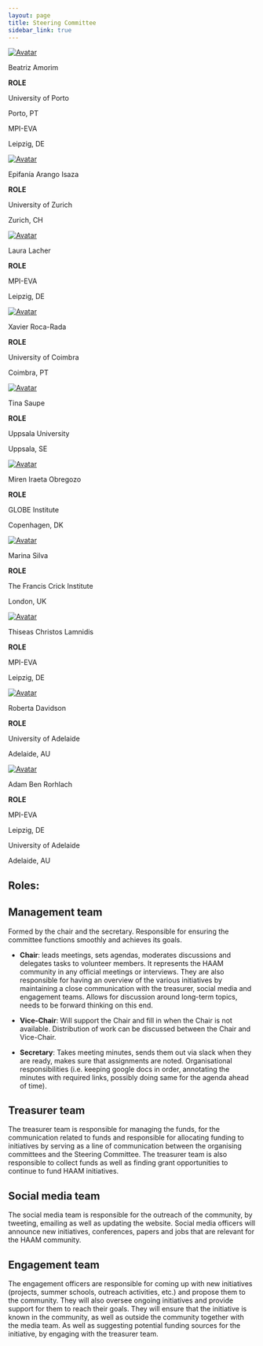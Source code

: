 ```yaml
---
layout: page
title: Steering Committee
sidebar_link: true
---
```


<!-- Admin Roles -->

<!-- 
DEV NOTES:
div class "avatar" blocks define the number of profiles in each row. 
They contain div class "member" blocks that have the picture of each member followed by their info.
-->
<div class="avatar">

<div class ="member">
<div class="square"><a href="https://www.researchgate.net/profile/Beatriz-Amorim-3/research" target="_blank"><img src="{{ "/assets/media/profile_pictures/Beatriz_Amorim.jpg" | relative_url }}" alt="Avatar" /></a></div>
<p>Beatriz Amorim</p>
<p><b>ROLE</b></p>
<p>University of Porto</p>
<p>Porto, PT</p>
<p>MPI-EVA</p>
<p>Leipzig, DE</p>
<!-- <p><b><a href="mailto:president@isbarch.org">Contact</a></b></p> -->
</div>

<div class ="member">
<div class="square"><a href="" target="_blank"><img src="{{ "/assets/media/profile_pictures/Epifania_Arango_Isaza.jpg" | relative_url }}" alt="Avatar" /></a></div>
<p>Epifanía Arango Isaza</p>
<p><b>ROLE</b></p>
<p>University of Zurich</p>
<p>Zurich, CH</p>
<!-- <p><b><a href="mailto:vicepresident@isbarch.org">Contact</a></b></p> -->
</div>

</div>
<div class="avatar">

<div class ="member">
<div class="square"><a href="https://www.eva.mpg.de/de/archaeogenetics/staff/laura-lacher/" target="_blank"><img src="{{ "/assets/media/profile_pictures/Laura_Lacher.jpg" | relative_url }}" alt="Avatar" /></a></div>
<p>Laura Lacher</p>
<p><b>ROLE</b></p>
<p>MPI-EVA</p>
<p>Leipzig, DE</p>
<!-- <p><b><a href="mailto:secretary@isbarch.org">Contact</a></b></p> -->
</div>

<div class ="member">
<div class="square"><a href="https://www.researchgate.net/profile/Xavier-Roca-Rada" target="_blank"><img src="{{ "/assets/media/profile_pictures/Xavier_Roca_Rada.jpg" | relative_url }}" alt="Avatar" /></a></div>
<p>Xavier Roca-Rada</p>
<p><b>ROLE</b></p>
<p>University of Coimbra</p>
<p>Coimbra, PT</p>
<!-- <p><b><a href="mailto:programming@isbarch.org">Contact</a></b></p> -->
</div>

</div>
<div class="avatar">

<div class ="member">
<div class="square"><a href="https://www.katalog.uu.se/empinfo/?id=N23-275" target="_blank"><img src="{{ "/assets/media/profile_pictures/ACCOUNT_Anonymous.png" | relative_url }}" alt="Avatar" /></a></div>
<p>Tina Saupe</p>
<p><b>ROLE</b></p>
<p>Uppsala University</p>
<p>Uppsala, SE</p>
<!-- <p><b><a href="mailto:media@isbarch.org">Contact</a></b></p> -->
</div>

<div class ="member">
<div class="square"><a href="https://globe.ku.dk/staff-list/?pure=en/persons/558828" target="_blank"><img src="{{ "/assets/media/profile_pictures/Miren_Iraeta_Orbegozo.jpg" | relative_url }}" alt="Avatar" /></a></div>
<p>Miren Iraeta Obregozo</p>
<p><b>ROLE</b></p>
<p>GLOBE Institute</p>
<p>Copenhagen, DK</p>
</div>

</div>
<div class="avatar">

<div class ="member">
<div class="square"><a href="https://www.researchgate.net/profile/Marina-Silva-9" target="_blank"><img src="{{ "/assets/media/profile_pictures/Marina_Silva.jpg" | relative_url }}" alt="Avatar" /></a></div>
<p>Marina Silva</p>
<p><b>ROLE</b></p>
<p>The Francis Crick Institute</p>
<p>London, UK</p>
<!-- <p><b><a href="mailto:treasurer@isbarch.org">Contact</a></b></p> -->
</div>

<div class ="member">
<div class="square"><a href="https://www.eva.mpg.de/archaeogenetics/staff/thiseas-christos-lamnidis/" target="_blank"><img src="{{ "/assets/media/profile_pictures/Thiseas_Christos_Lamnidis.jpg" | relative_url }}" alt="Avatar" /></a></div>
<p>Thiseas Christos Lamnidis</p>
<p><b>ROLE</b></p>
<p>MPI-EVA</p>
<p>Leipzig, DE</p>
</div>

</div>
<div class="avatar">

<div class ="member">
<div class="square"><a href="https://www.researchgate.net/profile/Roberta-Davidson" target="_blank"><img src="{{ "/assets/media/profile_pictures/ACCOUNT_Anonymous.png" | relative_url }}" alt="Avatar" /></a></div>
<p>Roberta Davidson</p>
<p><b>ROLE</b></p>
<p>University of Adelaide</p>
<p>Adelaide, AU</p>
<!-- <p><b><a href="mailto:compliance@isbarch.org">Contact</a></b></p> -->
</div>

<div class ="member">
<div class="square"><a href="https://www.researchgate.net/profile/Adam-Rohrlach" target="_blank"><img src="{{ "/assets/media/profile_pictures/ACCOUNT_Anonymous.png" | relative_url }}" alt="Avatar" /></a></div>
<p>Adam Ben Rorhlach</p>
<p><b>ROLE</b></p>
<p>MPI-EVA</p>
<p>Leipzig, DE</p>
<p>University of Adelaide</p>
<p>Adelaide, AU</p>
<!-- <p><b><a href="mailto:webmaster@isbarch.org">Contact</a></b></p> -->
</div>

</div>
<div class="avatar">

<!-- 
NEW MEMBER TEMPLATE
-->

<!--
<div class ="member">
<div class="square"><a href="" target="_blank"><img src="{{ "/assets/media/profile_pictures/ACCOUNT_Anonymous.png" | relative_url }}" alt="Avatar" /></a></div>
<p>NAME</p>
<p><b>ROLE</b></p>
<p>AFFILIATION</p>
<p>CITY, COUNTRY</p>
<p><b><a href="mailto:media@isbarch.org">Contact</a></b></p>
</div>
-->

</div>

## Roles:

## Management team

Formed by the chair and the secretary. Responsible for ensuring the committee functions smoothly and achieves its goals.

- **Chair**: leads meetings, sets agendas, moderates discussions and delegates tasks to volunteer members. It represents the HAAM community in any official meetings or interviews. They are also responsible for having an overview of the various initiatives by maintaining a close communication with the treasurer, social media and engagement teams. Allows for discussion around long-term topics, needs to be forward thinking on this end.

- **Vice-Chair**: Will support the Chair and fill in when the Chair is not available. Distribution of work can be discussed between the Chair and Vice-Chair. 

- **Secretary**: Takes meeting minutes, sends them out via slack when they are ready, makes sure that assignments are noted. Organisational responsibilities (i.e. keeping google docs in order, annotating the minutes with required links, possibly doing same for the agenda ahead of time).

## Treasurer team

The treasurer team is responsible for managing the funds, for the communication related to funds and responsible for allocating funding to initiatives by serving as a line of communication between the organising committees and the Steering Committee. The treasurer team is also responsible to collect funds as well as finding grant opportunities to continue to fund HAAM initiatives.

## Social media team

The social media team is responsible for the outreach of the community, by tweeting, emailing as well as updating the website. Social media officers will announce new initiatives, conferences, papers and jobs that are relevant for the HAAM community.
<!-- They will also be responsible for maintaining the YouTube channel of the community. -->

## Engagement team

The engagement officers are responsible for coming up with new initiatives (projects, summer schools, outreach activities, etc.) and propose them to the community. They will also oversee ongoing initiatives and provide support for them to reach their goals. They will ensure that the initiative is known in the community, as well as outside the community together with the media team. As well as suggesting potential funding sources for the initiative, by engaging with the treasurer team.
